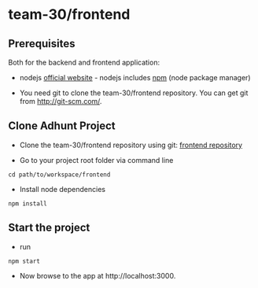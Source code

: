 # team-30/frontend

## Prerequisites

Both for the backend and frontend application:
* nodejs [official website](https://nodejs.org/en/) - nodejs includes [npm](https://nodejs.org/en/)  (node package manager)

* You need git to clone the team-30/frontend repository. You can get git from http://git-scm.com/.


## Clone Adhunt Project
* Clone the team-30/frontend repository using git: [frontend repository](https://gitlab.lrz.de/seba-master-2021/team-30/frontend.git)

* Go to your project root folder via command line
```
cd path/to/workspace/frontend
```
* Install node dependencies
```
npm install
```
## Start the project
* run 
```
npm start
```
* Now browse to the app at http://localhost:3000.
